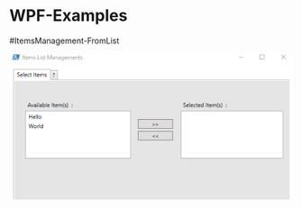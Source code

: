 # WPF-Examples

#ItemsManagement-FromList

![Alt Text](/media/WPF-ItemsManagement-FromList-01.gif)

